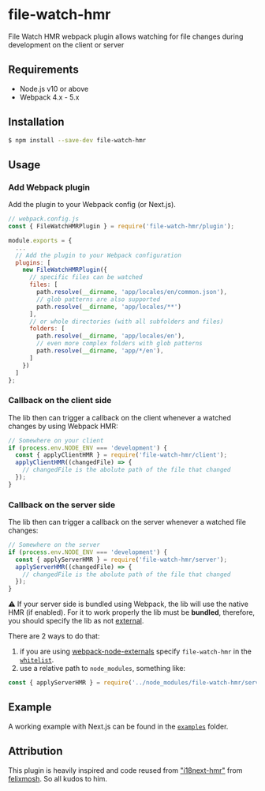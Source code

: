 # file-watch-hmr

File Watch HMR webpack plugin allows watching for file changes during development on the client or server

## Requirements

- Node.js v10 or above
- Webpack 4.x - 5.x

## Installation

```sh
$ npm install --save-dev file-watch-hmr
```

## Usage

### Add Webpack plugin

Add the plugin to your Webpack config (or Next.js).

<!-- prettier-ignore-start -->

```js
// webpack.config.js
const { FileWatchHMRPlugin } = require('file-watch-hmr/plugin');

module.exports = {
  ...
  // Add the plugin to your Webpack configuration
  plugins: [
    new FileWatchHMRPlugin({
      // specific files can be watched
      files: [
        path.resolve(__dirname, 'app/locales/en/common.json'),
        // glob patterns are also supported
        path.resolve(__dirname, 'app/locales/**')
      ],
      // or whole directories (with all subfolders and files)
      folders: [
        path.resolve(__dirname, 'app/locales/en'),
        // even more complex folders with glob patterns
        path.resolve(__dirname, 'app/*/en'),
      ]
    })
  ]
};
```

### Callback on the client side

The lib then can trigger a callback on the client whenever a watched changes by using Webpack HMR:

<!-- prettier-ignore-start -->

```js
// Somewhere on your client
if (process.env.NODE_ENV === 'development') {
  const { applyClientHMR } = require('file-watch-hmr/client');
  applyClientHMR((changedFile) => {
    // changedFile is the abolute path of the file that changed
  });
}
```

### Callback on the server side

The lib then can trigger a callback on the server whenever a watched file changes:

```js
// Somewhere on the server
if (process.env.NODE_ENV === 'development') {
  const { applyServerHMR } = require('file-watch-hmr/server');
  applyServerHMR((changedFile) => {
    // changedFile is the abolute path of the file that changed
  });
}
```

⚠️ If your server side is bundled using Webpack, the lib will use the native HMR (if enabled). For it to work properly the lib must be **bundled**, therefore, you should specify the lib as not [external](https://webpack.js.org/configuration/externals/).

There are 2 ways to do that:

1. if you are using [webpack-node-externals](https://github.com/liady/webpack-node-externals) specify `file-watch-hmr` in the [`whitelist`](https://github.com/liady/webpack-node-externals#optionswhitelist-).
2. use a relative path to `node_modules`, something like:

<!-- prettier-ignore-start -->

```js
const { applyServerHMR } = require('../node_modules/file-watch-hmr/server');
```

## Example

A working example with Next.js can be found in the [`examples`](https://github.com/medihack/file-watch-hmr/tree/master/examples) folder.

## Attribution

This plugin is heavily inspired and code reused from ["i18next-hmr"](https://github.com/felixmosh/i18next-hmr) from [felixmosh](https://github.com/felixmosh). So all kudos to him.
